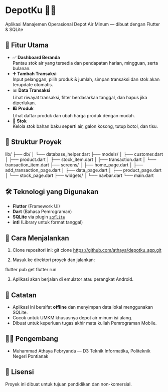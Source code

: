 # DepotKu 📱💧
Aplikasi Manajemen Operasional Depot Air Minum — dibuat dengan Flutter & SQLite

## 📌 Fitur Utama
- ✅ **Dashboard Beranda**  
  Pantau stok air yang tersedia dan pendapatan harian, mingguan, serta bulanan.
- ➕ **Tambah Transaksi**  
  Input pelanggan, pilih produk & jumlah, simpan transaksi dan stok akan terupdate otomatis.
- 📊 **Data Transaksi**  
  Lihat riwayat transaksi, filter berdasarkan tanggal, dan hapus jika diperlukan.
- 🛍 **Produk**  
  Lihat daftar produk dan ubah harga produk dengan mudah.
- 🏪 **Stok**  
  Kelola stok bahan baku seperti air, galon kosong, tutup botol, dan tisu.

## 🧱 Struktur Proyek
lib/
├── db/
│   └── database\_helper.dart
├── models/
│   ├── customer.dart
│   ├── product.dart
│   ├── stock\_item.dart
│   ├── transaction.dart
│   └── transaction\_item.dart
├── screens/
│   ├── home\_page.dart
│   ├── add\_transaction\_page.dart
│   ├── data\_page.dart
│   ├── product\_page.dart
│   └── stock\_page.dart
├── widgets/
│   └── navbar.dart
└── main.dart

## 🛠 Teknologi yang Digunakan
- **Flutter** (Framework UI)
- **Dart** (Bahasa Pemrograman)
- **SQLite** via plugin [`sqflite`](https://pub.dev/packages/sqflite)
- **intl** (Library untuk format tanggal)

## 🚀 Cara Menjalankan
1. Clone repositori ini:
git clone https://github.com/athaya/depotku_app.git

2. Masuk ke direktori proyek dan jalankan:

flutter pub get
flutter run

3. Aplikasi akan berjalan di emulator atau perangkat Android.

## 📝 Catatan
- Aplikasi ini bersifat **offline** dan menyimpan data lokal menggunakan SQLite.
- Cocok untuk UMKM khususnya depot air minum isi ulang.
- Dibuat untuk keperluan tugas akhir mata kuliah Pemrograman Mobile.

## 👨‍🏫 Pengembang
- Muhammad Athaya Febryanda — D3 Teknik Informatika, Politeknik Negeri Pontianak

## 📄 Lisensi
Proyek ini dibuat untuk tujuan pendidikan dan non-komersial.